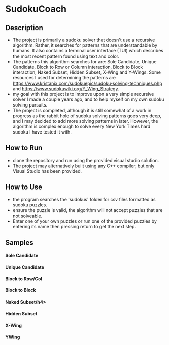 <h1>SudokuCoach</h1>

<h2>Description</h2>

  - The project is primarily a sudoku solver that doesn't use a recursive algorithm. Rather,
 it searches for patterns that are understandable by humans. It also contains a terminal user
 interface (TUI) which describes the most recent pattern found using text and color.
  - The patterns this algorithm searches for are: Sole Candidate, Unique Candidate, Block
 to Row or Column interaction, Block to Block interaction, Naked Subset, Hidden Subset,
 X-Wing and Y-Wings. Some resources I used for determining the patterns are
https://www.kristanix.com/sudokuepic/sudoku-solving-techniques.php and https://www.sudokuwiki.org/Y_Wing_Strategy.
 - my goal with this project is to improve upon a very simple recursive solver I made a couple years ago,
and to help myself on my own sudoku solving pursuits.
 - The project is completed, although it is still somewhat of a work in progress as the rabbit hole of sudoku
solving patterns goes very deep, and I may decided to add more solving patterns in later. However, the algorithm is
complex enough to solve every New York Times hard sudoku I have tested it with.

<h2>How to Run</h2>

 - clone the repository and run using the provided visual studio solution.
 - The project may alternatively built using any C++ compiler, but only Visual Studio has been provided.

<h2>How to Use</h2>

 - the program searches the 'sudokus' folder for csv files formatted as sudoku puzzles.
 - ensure the puzzle is valid, the algorithm will not accept puzzles that are not solveable.
 - Enter one of your own puzzles or run one of the provided puzzles by entering its name then pressing return
to get the next step.

<h2>Samples</h2>
<h4>Sole Candidate</h4>
<h4>Unique Candidate</h4>
<h4>Block to Row/Col</h4>
<h4>Block to Block</h4>
<h4>Naked Subset/h4>
<h4>Hidden Subset</h4>
<h4>X-Wing</h4>
<h4>YWing</h4>
